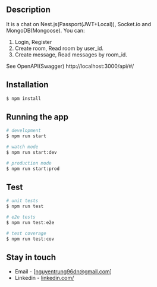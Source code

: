 ## Description

It is a chat on Nest.js(Passport(JWT+Local)), Socket.io and MongoDB(Mongoose). You can:
1. Login, Register
2. Create room, Read room by user_id.
3. Create message, Read messages by room_id.

See OpenAPI(Swagger) http://localhost:3000/api/#/

## Installation

```bash
$ npm install
```

## Running the app

```bash
# development
$ npm run start

# watch mode
$ npm run start:dev

# production mode
$ npm run start:prod
```

## Test

```bash
# unit tests
$ npm run test

# e2e tests
$ npm run test:e2e

# test coverage
$ npm run test:cov
```

## Stay in touch

- Email - [nguyentrung96dn@gmail.com]
- Linkedin - [linkedin.com/](https://www.linkedin.com/in/trung-nguyen-thanh-6849a62b9/)
